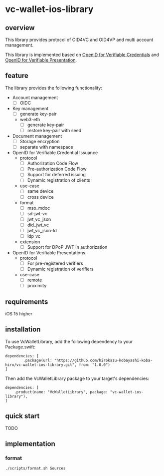 # vc-wallet-ios-library

## overview
This library provides protocol of OID4VC and OID4VP and multi account management.

This library is implemented based on [OpenID for Verifiable Credentials](https://openid.net/sg/openid4vc/) and [OpenID for Verifiable Presentation](https://openid.github.io/OpenID4VP/openid-4-verifiable-presentations-wg-draft.html).


## feature
The library provides the following functionality:

- Account management
    - [ ] OIDC
- Key management
    - [ ] generate key-pair
    - web3-eth
        - [ ] generate key-pair
        - [ ] restore key-pair with seed
- Document management
    - [ ] Storage encryption
    - [ ] separate with namespace
- OpenID for Verifiable Credential Issuance
    - protocol
        - [ ] Authorization Code Flow
        - [ ] Pre-authorization Code Flow
        - [ ] Support for deferred issuing
        - [ ] Dynamic registration of clients
    - use-case
        - [ ] same device
        - [ ] cross device
    - format
        - [ ] mso_mdoc
        - [ ] sd-jwt-vc
        - [ ] jwt_vc_json
        - [ ] did_jwt_vc
        - [ ] jwt_vc_json-ld
        - [ ] ldp_vc
    - extension
        - [ ] Support for DPoP JWT in authorization
- OpenID for Verifiable Presentations
    - protocol
        - [ ] For pre-registered verifiers
        - [ ] Dynamic registration of verifiers
    - use-case
        - [ ] remote
        - [ ] proximity

## requirements

iOS 15 higher

## installation

To use VcWalletLibrary, add the following dependency to your Package.swift:

```
dependencies: [
        .package(url: "https://github.com/hirokazu-kobayashi-koba-hiro/vc-wallet-ios-library.git", from: "1.0.0")
]
```

Then add the VcWalletLibrary package to your target's dependencies:

```
dependencies: [
    .product(name: "VcWalletLibrary", package: "vc-wallet-ios-library"),
]

```


## quick start

TODO


## implementation

### format

```shell
./scripts/format.sh Sources
```